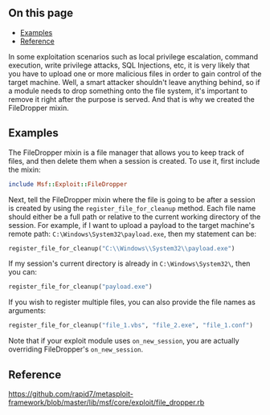## On this page

* [Examples](#examples)
* [Reference](#reference)

In some exploitation scenarios such as local privilege escalation, command execution, write privilege attacks, SQL Injections, etc, it is very likely that you have to upload one or more malicious files in order to gain control of the target machine. Well, a smart attacker shouldn't leave anything behind, so if a module needs to drop something onto the file system, it's important to remove it right after the purpose is served. And that is why we created the FileDropper mixin.

## Examples

The FileDropper mixin is a file manager that allows you to keep track of files, and then delete them when a session is created. To use it, first include the mixin:

```ruby
include Msf::Exploit::FileDropper
```

Next, tell the FileDropper mixin where the file is going to be after a session is created by using the ```register_file_for_cleanup``` method. Each file name should either be a full path or relative to the current working directory of the session. For example, if I want to upload a payload to the target machine's remote path: ```C:\Windows\System32\payload.exe```, then my statement can be:

```ruby
register_file_for_cleanup("C:\\Windows\\System32\\payload.exe")
```

If my session's current directory is already in ```C:\Windows\System32\```, then you can:

```ruby
register_file_for_cleanup("payload.exe")
```

If you wish to register multiple files, you can also provide the file names as arguments:

```ruby
register_file_for_cleanup("file_1.vbs", "file_2.exe", "file_1.conf")
```

Note that if your exploit module uses ```on_new_session```, you are actually overriding FileDropper's ```on_new_session```.

## Reference

https://github.com/rapid7/metasploit-framework/blob/master/lib/msf/core/exploit/file_dropper.rb